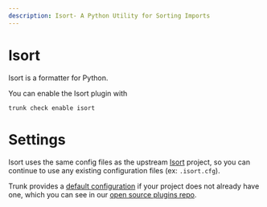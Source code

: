 ```yaml
---
description: Isort- A Python Utility for Sorting Imports
---
```


# Isort

Isort is a formatter for Python.

You can enable the Isort plugin with

```shell
trunk check enable isort
```

# Settings

Isort uses the same config files as the 
upstream [Isort](https://pycqa.github.io/isort/) project, so you can continue to use any
existing configuration files (ex: `.isort.cfg`).

Trunk provides a [default configuration](https://github.com/trunk-io/plugins/tree/main/linters/isort) if your project does not already have one,
which you can see in our [open source plugins repo](https://github.com/trunk-io/plugins/tree/main).
